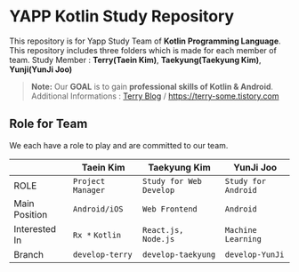 # YAPP Kotlin Study Repository

This repository is for Yapp Study Team of **Kotlin Programming Language**. 
This repository includes three folders which is made for each member of team.
Study Member : **Terry(Taein Kim)**, **Taekyung(Taekyung Kim)**, **Yunji(YunJi Joo)**

> **Note:** Our **GOAL** is to gain **professional skills of Kotlin & Android**.
> Additional Informations : [Terry Blog](https://terry-some.tistory.com) / https://terry-some.tistory.com

## Role for Team

We each have a role to play and are committed to our team.

|                |Taein Kim|Taekyung Kim | YunJi Joo|
|----------------|-------------------|------------|-----------------------------|
|ROLE|`Project Manager` |`Study for Web Develop`|`Study for Android`
|Main Position|`Android/iOS`|`Web Frontend`|`Android`
|Interested In|`Rx *` `Kotlin` |`React.js, Node.js`|`Machine Learning`|
|Branch|`develop-terry`|`develop-taekyung`|`develop-YunJi`


